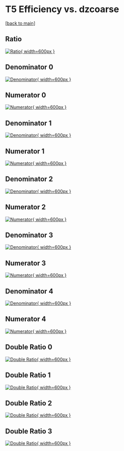 # T5 Efficiency vs. dzcoarse

[[back to main](./)]



## Ratio

[![Ratio](../mtv/var/T5_base_211_1_eff_dzcoarse.png){ width=600px }](../mtv/var/T5_base_211_1_eff_dzcoarse.pdf)

## Denominator 0

[![Denominator](../mtv/den/T5_base_211_1_eff_dzcoarse_den0.png){ width=600px }](../mtv/den/T5_base_211_1_eff_dzcoarse_den0.pdf)

## Numerator 0

[![Numerator](../mtv/num/T5_base_211_1_eff_dzcoarse_num0.png){ width=600px }](../mtv/num/T5_base_211_1_eff_dzcoarse_num0.pdf)

## Denominator 1

[![Denominator](../mtv/den/T5_base_211_1_eff_dzcoarse_den1.png){ width=600px }](../mtv/den/T5_base_211_1_eff_dzcoarse_den1.pdf)

## Numerator 1

[![Numerator](../mtv/num/T5_base_211_1_eff_dzcoarse_num1.png){ width=600px }](../mtv/num/T5_base_211_1_eff_dzcoarse_num1.pdf)

## Denominator 2

[![Denominator](../mtv/den/T5_base_211_1_eff_dzcoarse_den2.png){ width=600px }](../mtv/den/T5_base_211_1_eff_dzcoarse_den2.pdf)

## Numerator 2

[![Numerator](../mtv/num/T5_base_211_1_eff_dzcoarse_num2.png){ width=600px }](../mtv/num/T5_base_211_1_eff_dzcoarse_num2.pdf)

## Denominator 3

[![Denominator](../mtv/den/T5_base_211_1_eff_dzcoarse_den3.png){ width=600px }](../mtv/den/T5_base_211_1_eff_dzcoarse_den3.pdf)

## Numerator 3

[![Numerator](../mtv/num/T5_base_211_1_eff_dzcoarse_num3.png){ width=600px }](../mtv/num/T5_base_211_1_eff_dzcoarse_num3.pdf)

## Denominator 4

[![Denominator](../mtv/den/T5_base_211_1_eff_dzcoarse_den4.png){ width=600px }](../mtv/den/T5_base_211_1_eff_dzcoarse_den4.pdf)

## Numerator 4

[![Numerator](../mtv/num/T5_base_211_1_eff_dzcoarse_num4.png){ width=600px }](../mtv/num/T5_base_211_1_eff_dzcoarse_num4.pdf)

## Double Ratio 0

[![Double Ratio](../mtv/ratio/T5_base_211_1_eff_dzcoarse_ratio0.png){ width=600px }](../mtv/ratio/T5_base_211_1_eff_dzcoarse_ratio0.pdf)

## Double Ratio 1

[![Double Ratio](../mtv/ratio/T5_base_211_1_eff_dzcoarse_ratio1.png){ width=600px }](../mtv/ratio/T5_base_211_1_eff_dzcoarse_ratio1.pdf)

## Double Ratio 2

[![Double Ratio](../mtv/ratio/T5_base_211_1_eff_dzcoarse_ratio2.png){ width=600px }](../mtv/ratio/T5_base_211_1_eff_dzcoarse_ratio2.pdf)

## Double Ratio 3

[![Double Ratio](../mtv/ratio/T5_base_211_1_eff_dzcoarse_ratio3.png){ width=600px }](../mtv/ratio/T5_base_211_1_eff_dzcoarse_ratio3.pdf)

